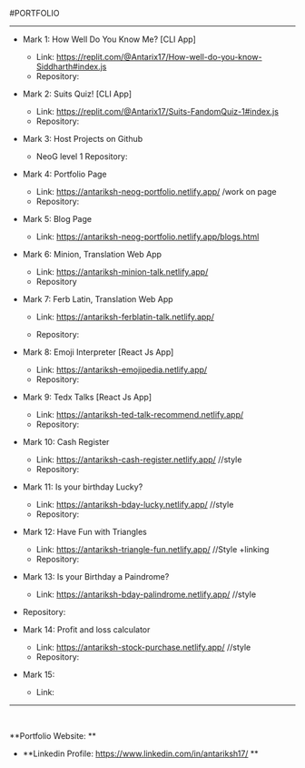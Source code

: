 #PORTFOLIO
<hr>

- Mark 1: How Well Do You Know Me? [CLI App]
  - Link: https://replit.com/@Antarix17/How-well-do-you-know-Siddharth#index.js
  - Repository: 
- Mark 2: Suits Quiz! [CLI App]
  - Link: https://replit.com/@Antarix17/Suits-FandomQuiz-1#index.js
  - Repository: 

- Mark 3: Host Projects on Github
  - NeoG level 1 Repository: 
  
- Mark 4: Portfolio Page
  - Link: https://antariksh-neog-portfolio.netlify.app/    /work on page
  - Repository:

- Mark 5: Blog Page
  - Link: https://antariksh-neog-portfolio.netlify.app/blogs.html
  
- Mark 6: Minion, Translation Web App
  - Link: https://antariksh-minion-talk.netlify.app/
  - Repository

- Mark 7: Ferb Latin, Translation Web App
  - Link: https://antariksh-ferblatin-talk.netlify.app/
  
  - Repository:

- Mark 8: Emoji Interpreter [React Js App]
  - Link: https://antariksh-emojipedia.netlify.app/
  - Repository:

- Mark 9: Tedx Talks [React Js App]
  - Link: https://antariksh-ted-talk-recommend.netlify.app/
  - Repository:

- Mark 10: Cash Register
  - Link: https://antariksh-cash-register.netlify.app/   //style
   - Repository:

- Mark 11: Is your birthday Lucky?
  - Link: https://antariksh-bday-lucky.netlify.app/      //style
  - Repository:
 
- Mark 12: Have Fun with Triangles
  - Link: https://antariksh-triangle-fun.netlify.app/     //Style +linking
  - Repository:
 
- Mark 13: Is your Birthday a Paindrome?
  - Link: https://antariksh-bday-palindrome.netlify.app/   //style
 - Repository:
  
- Mark 14: Profit and loss calculator
  - Link: https://antariksh-stock-purchase.netlify.app/     //style
  - Repository:
 
- Mark 15:
  - Link: 

<hr>
<br>

**Portfolio Website:                         **

- **Linkedin Profile:  https://www.linkedin.com/in/antariksh17/ **








